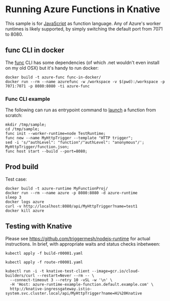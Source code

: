 # Running Azure Functions in Knative

This sample is for [JavaScript](https://docs.microsoft.com/en-us/azure/azure-functions/functions-reference-node)
as function language.
Any of Azure's worker runtimes is likely supported,
by simply switching the default port from 7071 to 8080.

## func CLI in docker

The [func](https://docs.microsoft.com/en-us/azure/azure-functions/functions-reference-node) CLI has some dependencies (of which .net wouldn't even install on my old OSX) but it's handy to run docker:

```
docker build -t azure-func func-in-docker/
docker run --rm --name azurefunc -w /workspace -v $(pwd):/workspace -p 7071:7071 -p 8080:8080 -ti azure-func
```

### Func CLI example

The following can run as entrypoint command to [launch](https://docs.microsoft.com/en-us/azure/azure-functions/functions-create-first-azure-function-azure-cli#run-the-function-locally) a function from scratch:

```
mkdir /tmp/sample;
cd /tmp/sample;
func init --worker-runtime=node TestRuntime;
func new --name MyHttpTrigger --template "HTTP trigger";
sed -i 's/"authLevel": "function"/"authLevel": "anonymous"/'; MyHttpTrigger/function.json;
func host start --build --port=8080;
```

## Prod build

Test case:

```
docker build -t azure-runtime MyFunctionProj/
docker run --rm --name azure -p 8080:8080 -d azure-runtime
sleep 3
docker logs azure
curl -v http://localhost:8080/api/MyHttpTrigger?name=test1
docker kill azure
```

## Testing with Knative

Please see https://github.com/triggermesh/nodejs-runtime for actual instructions. In brief, with appropriate waits and status checks inbetween:

```
kubectl apply -f build-r00001.yaml

kubectl apply -f route-r00001.yaml

kubectl run -i -t knative-test-client --image=gcr.io/cloud-builders/curl --restart=Never --rm -- \
  --connect-timeout 3 --retry 10 -vSL -w '\n' \
  -H 'Host: azure-runtime-example-function.default.example.com' \
  http://knative-ingressgateway.istio-system.svc.cluster.local/api/MyHttpTrigger?name=Hi%20Knative
```
